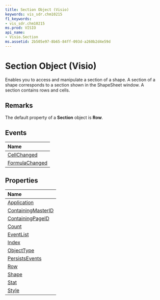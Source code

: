 ```yaml
---
title: Section Object (Visio)
keywords: vis_sdr.chm10215
f1_keywords:
- vis_sdr.chm10215
ms.prod: VISIO
api_name:
- Visio.Section
ms.assetid: 2b505e97-8b65-84ff-093d-a260b2d4e59d
---
```



# Section Object (Visio)

Enables you to access and manipulate a section of a shape. A section of a shape corresponds to a section shown in the ShapeSheet window. A section contains rows and cells.


## Remarks

The default property of a  **Section** object is **Row**.


## Events



|**Name**|
|:-----|
|[CellChanged](http://msdn.microsoft.com/library/section-cellchanged-event-visio%28Office.15%29.aspx)|
|[FormulaChanged](http://msdn.microsoft.com/library/section-formulachanged-event-visio%28Office.15%29.aspx)|

## Properties



|**Name**|
|:-----|
|[Application](http://msdn.microsoft.com/library/section-application-property-visio%28Office.15%29.aspx)|
|[ContainingMasterID](http://msdn.microsoft.com/library/section-containingmasterid-property-visio%28Office.15%29.aspx)|
|[ContainingPageID](http://msdn.microsoft.com/library/section-containingpageid-property-visio%28Office.15%29.aspx)|
|[Count](http://msdn.microsoft.com/library/section-count-property-visio%28Office.15%29.aspx)|
|[EventList](http://msdn.microsoft.com/library/section-eventlist-property-visio%28Office.15%29.aspx)|
|[Index](http://msdn.microsoft.com/library/section-index-property-visio%28Office.15%29.aspx)|
|[ObjectType](http://msdn.microsoft.com/library/section-objecttype-property-visio%28Office.15%29.aspx)|
|[PersistsEvents](http://msdn.microsoft.com/library/section-persistsevents-property-visio%28Office.15%29.aspx)|
|[Row](http://msdn.microsoft.com/library/section-row-property-visio%28Office.15%29.aspx)|
|[Shape](http://msdn.microsoft.com/library/section-shape-property-visio%28Office.15%29.aspx)|
|[Stat](http://msdn.microsoft.com/library/section-stat-property-visio%28Office.15%29.aspx)|
|[Style](http://msdn.microsoft.com/library/section-style-property-visio%28Office.15%29.aspx)|

